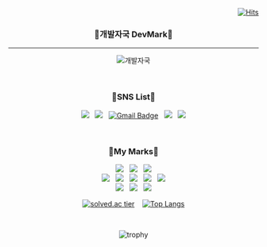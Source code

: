 <div align="right">
  
  [![Hits](https://hits.seeyoufarm.com/api/count/incr/badge.svg?url=https%3A%2F%2Fgithub.com%2Fduqrldudgns)](https://hits.seeyoufarm.com)
  
</div>



<div align="center">
  
### 🐾개발자국 DevMark🐾
---
  ![개발자국](https://user-images.githubusercontent.com/48309387/153672393-143a2020-64c5-4a57-96fa-0ded5ac55666.png)

<br>
  
### 🐾SNS List🐾
   
<a href="https://www.youtube.com/user/duqrldudgns/" target="_blank"><img src="https://img.shields.io/badge/Youtube-FF0000?style=flat-square&logo=Youtube&logoColor=white"/></a>
&nbsp;
<a href="https://www.instagram.com/iam.young/" target="_blank"><img src="https://img.shields.io/badge/Instagram-E4405F?style=flat-square&logo=Instagram&logoColor=white"/></a>
&nbsp;
[![Gmail Badge](https://img.shields.io/badge/Gmail-d14836?style=flat-square&logo=Gmail&logoColor=white&link=mailto:duqrldudgns@gmail.com)](mailto:duqrldudgns@gmail.com)
&nbsp;
<a href="http://qr.kakao.com/talk/Ga2.FY.ariWL8dqKQ.mWQqfRcXA-" target="_blank"><img src="https://img.shields.io/badge/KakaoTalk-FFCD00?style=flat-square&logo=KakaoTalk&logoColor=white"/></a>
&nbsp;
<a href="https://www.facebook.com/duqrldudgns" target="_blank"><img src="https://img.shields.io/badge/Facebook-1877F2?style=flat-square&logo=Facebook&logoColor=white"/></a>

  
<br>
  
### 🐾My Marks🐾
  
  <img src="https://img.shields.io/badge/-C++-00599C?style=flat-square&logo=c%2B%2B&logoColor=white"/></a>
  &nbsp;
  <img src="https://img.shields.io/badge/Python-3776AB?style=flat-square&logo=Python&logoColor=white"/></a>
  &nbsp;
  <img src="https://img.shields.io/badge/Unreal Engine-0E1128?style=flat-square&logo=Unreal Engine&logoColor=white"/></a>
<br>
  <img src="https://img.shields.io/badge/Network-0076D6?style=flat-square&logo=Internet Explorer&logoColor=white"/></a>
  &nbsp;
  <img src="https://img.shields.io/badge/Wireshark-1679A7?style=flat-square&logo=Wireshark&logoColor=white"/></a>
  &nbsp;
  <img src="https://img.shields.io/badge/MySQL-4479A1?style=flat-square&logo=MySQL&logoColor=white"/></a>
  &nbsp;
  <img src="https://img.shields.io/badge/Django-092E20?style=flat-square&logo=Django&logoColor=white"/></a>
  &nbsp;
  <img src="https://img.shields.io/badge/Amazon AWS-232F3E?style=flat-square&logo=Amazon AWS&logoColor=white"/></a>
<br>
  <img src="https://img.shields.io/badge/Raspberry Pi-A22846?style=flat-square&logo=Raspberry Pi&logoColor=white"/></a>
  &nbsp;
  <img src="https://img.shields.io/badge/Linux-FCC624?style=flat-square&logo=Linux&logoColor=white"/></a>
  &nbsp;
  <img src="https://img.shields.io/badge/Qt-41CD52?style=flat-square&logo=Qt&logoColor=white"/></a>
  


[![solved.ac tier](http://mazassumnida.wtf/api/v2/generate_badge?boj=duqrldudgns)](https://solved.ac/duqrldudgns)
  &nbsp;&nbsp;
[![Top Langs](https://github-readme-stats.vercel.app/api/top-langs/?username=duqrldudgns&layout=compact)](https://github.com/anuraghazra/github-readme-stats)

<br>
  
![trophy](https://github-profile-trophy.vercel.app/?username=duqrldudgns&theme=flat&column=7)

  


</div>
  
